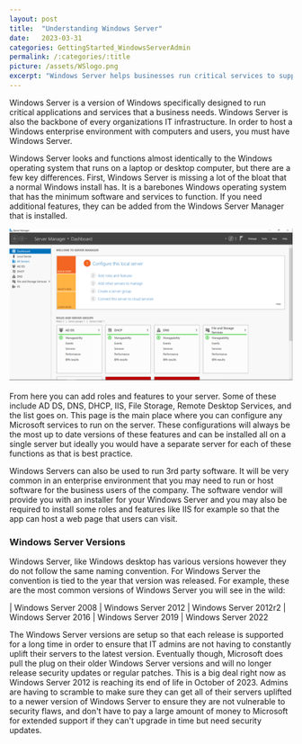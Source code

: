 ```yaml
---
layout: post
title:  "Understanding Windows Server"
date:   2023-03-31
categories: GettingStarted_WindowsServerAdmin
permalink: /:categories/:title
picture: /assets/WSlogo.png
excerpt: "Windows Server helps businesses run critical services to support their IT infrastructure and employees."
---
```


Windows Server is a version of Windows specifically designed to run critical applications and services that a business needs. Windows Server is also the backbone of every organizations IT infrastructure. In order to host a Windows enterprise environment with computers and users, you must have Windows Server.

Windows Server looks and functions almost identically to the Windows operating system that runs on a laptop or desktop computer, but there are a few key differences. First, Windows Server is missing a lot of the bloat that a normal Windows install has. It is a barebones Windows operating system that has the minimum software and services to function. If you need additional features, they can be added from the Windows Server Manager that is installed.
<br/>
<div style=img><img src="/assets/winserman.png"></div>
<br/>
From here you can add roles and features to your server. Some of these include AD DS, DNS, DHCP, IIS, File Storage, Remote Desktop Services, and the list goes on. This page is the main place where you can configure any Microsoft services to run on the server. These configurations will always be the most up to date versions of these features and can be installed all on a single server but ideally you would have a separate server for each of these functions as that is best practice.

Windows Servers can also be used to run 3rd party software. It will be very common in an enterprise environment that you may need to run or host software for the business users of the company. The software vendor will provide you with an installer for your Windows Server and you may also be required to install some roles and features like IIS for example so that the app can host a web page that users can visit.


### Windows Server Versions
Windows Server, like Windows desktop has various versions however they do not follow the same naming convention. For Windows Server the convention is tied to the year that version was released. For example, these are the most common versions of Windows Server you will see in the wild:

| Windows Server 2008
| Windows Server 2012
| Windows Server 2012r2
| Windows Server 2016
| Windows Server 2019
| Windows Server 2022

The Windows Server versions are setup so that each release is supported for a long time in order to ensure that IT admins are not having to constantly uplift their servers to the latest version. Eventually though, Microsoft does pull the plug on their older Windows Server versions and will no longer release security updates or regular patches. This is a big deal right now as Windows Server 2012 is reaching its end of life in October of 2023. Admins are having to scramble to make sure they can get all of their servers uplifted to a newer version of Windows Server to ensure they are not vulnerable to security flaws, and don't have to pay a large amount of money to Microsoft for extended support if they can't upgrade in time but need security updates.
